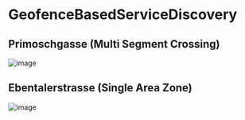 # GeofenceBasedServiceDiscovery

## Primoschgasse (Multi Segment Crossing)
![image](https://user-images.githubusercontent.com/15867392/140644451-dbd0acad-0c39-4c84-889a-8edfa7e16c50.png)

## Ebentalerstrasse (Single Area Zone)
![image](https://user-images.githubusercontent.com/15867392/140644295-e78e5de5-8227-4bcf-a420-e5ab51262cc2.png)
